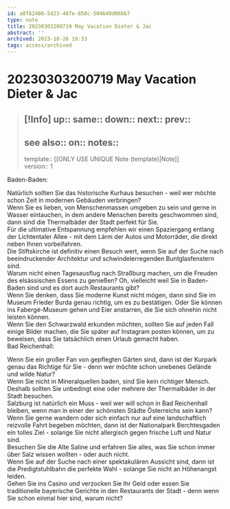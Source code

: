 ```yaml
---
id: a8f62486-5d23-487e-850c-504640d06bb7
type: note
title: 20230303200719 May Vacation Dieter & Jac
abstract: ''
archived: 2023-10-26 19:33
tags: access/archived
---
```

# 20230303200719 May Vacation Dieter & Jac
> [!Info]
> up::
> same::
> down::
> next::
> prev::
> ---
> see also::
> on::
> notes::
> ---
> template:: [[ONLY USE UNIQUE Note (template)|Note]]  
> version:: 1

Baden-Baden:

Natürlich sollten Sie das historische Kurhaus besuchen - weil wer möchte schon Zeit in modernen Gebäuden verbringen?  
Wenn Sie es lieben, von Menschenmassen umgeben zu sein und gerne in Wasser eintauchen, in dem andere Menschen bereits geschwommen sind, dann sind die Thermalbäder der Stadt perfekt für Sie.  
Für die ultimative Entspannung empfehlen wir einen Spaziergang entlang der Lichtentaler Allee - mit dem Lärm der Autos und Motorräder, die direkt neben Ihnen vorbeifahren.  
Die Stiftskirche ist definitiv einen Besuch wert, wenn Sie auf der Suche nach beeindruckender Architektur und schwindelerregenden Buntglasfenstern sind.  
Warum nicht einen Tagesausflug nach Straßburg machen, um die Freuden des elsässischen Essens zu genießen? Oh, vielleicht weil Sie in Baden-Baden sind und es dort auch Restaurants gibt?  
Wenn Sie denken, dass Sie moderne Kunst nicht mögen, dann sind Sie im Museum Frieder Burda genau richtig, um es zu bestätigen. Oder Sie können ins Fabergé-Museum gehen und Eier anstarren, die Sie sich ohnehin nicht leisten können.  
Wenn Sie den Schwarzwald erkunden möchten, sollten Sie auf jeden Fall einige Bilder machen, die Sie später auf Instagram posten können, um zu beweisen, dass Sie tatsächlich einen Urlaub gemacht haben.  
Bad Reichenhall:

Wenn Sie ein großer Fan von gepflegten Gärten sind, dann ist der Kurpark genau das Richtige für Sie - denn wer möchte schon unebenes Gelände und wilde Natur?  
Wenn Sie nicht in Mineralquellen baden, sind Sie kein richtiger Mensch. Deshalb sollten Sie unbedingt eine oder mehrere der Thermalbäder in der Stadt besuchen.  
Salzburg ist natürlich ein Muss - weil wer will schon in Bad Reichenhall bleiben, wenn man in einer der schönsten Städte Österreichs sein kann?  
Wenn Sie gerne wandern oder sich einfach nur auf eine landschaftlich reizvolle Fahrt begeben möchten, dann ist der Nationalpark Berchtesgaden ein tolles Ziel - solange Sie nicht allergisch gegen frische Luft und Natur sind.  
Besuchen Sie die Alte Saline und erfahren Sie alles, was Sie schon immer über Salz wissen wollten - oder auch nicht.  
Wenn Sie auf der Suche nach einer spektakulären Aussicht sind, dann ist die Predigtstuhlbahn die perfekte Wahl - solange Sie nicht an Höhenangst leiden.  
Gehen Sie ins Casino und verzocken Sie Ihr Geld oder essen Sie traditionelle bayerische Gerichte in den Restaurants der Stadt - denn wenn Sie schon einmal hier sind, warum nicht?

